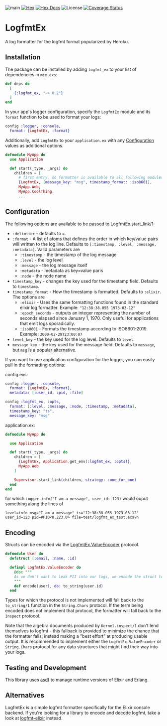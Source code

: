 ![main](https://github.com/akasprzok/logfmt_ex/actions/workflows/main.yml/badge.svg?branch=main)
[![Hex](https://img.shields.io/hexpm/v/logfmt_ex.svg)](https://hex.pm/packages/logfmt_ex/)
[![Hex Docs](https://img.shields.io/badge/hex-docs-informational.svg)](https://hexdocs.pm/logfmt_ex/)
![License](https://img.shields.io/hexpm/l/logfmt_ex)
[![Coverage Status](https://coveralls.io/repos/github/akasprzok/logfmt_ex/badge.svg?branch=main)](https://coveralls.io/github/akasprzok/logfmt_ex?branch=main)

# LogfmtEx

A log formatter for the logfmt format popularized by Heroku.

## Installation

The package can be installed
by adding `logfmt_ex` to your list of dependencies in `mix.exs`:

```elixir
def deps do
  [
    {:logfmt_ex, "~> 0.2"}
  ]
end
```

In your app's logger configuration, specify the `LogfmtEx` module and its `format` function to be used to format your logs:

```elixir
config :logger, :console,
  format: {LogfmtEx, :format}
```

Additionally, add `LogfmtEx` to your `application.ex` with any [Configuration](#configuration) values as additional options.

```elixir
defmodule MyApp do
  use Application

  def start(_type, _args) do
    children = [
      # first entry, so formatter is available to all following modules.
      {LogfmtEx, [message_key: "msg", timestamp_format: :iso8601],
      MyApp.Web,
      MyApp.CoolThing,
      ...
```

## Configuration

The following options are available to be passed to LogfmtEx.start_link/1:

* `:delimiter` - defaults to `=`.
* `:format` - A list of atoms that defines the order in which key/value pairs will written to the log line. Defaults to `[:timestamp, :level, :message, :metadata]`. Valid parameters are
  * `:timestamp` - the timestamp of the log message
  * `:level` - the log level
  * `:message` - the log message itself
  * `:metadata` - metadata as key=value paris
  * `:node` - the node name
* `timestamp_key` - changes the key used for the timestamp field. Defaults to `timestamp`.
* `timestamp_format` - How the timestamp is formatted. Defaults to `:elixir`. The options are
  * `:elixir` - Uses the same formatting functions found in the standard elixir log formatter. Example: `"12:38:38.055 1973-03-12"`
  * `:epoch_seconds` - outputs an integer representing the number of seconds elapsed since January 1, 1970. Only useful for applications that emit logs sporadically.
  * `:iso8601` - Formats the timestamp according to ISO8601-2019. Example: `2000-02-29T23:00:07`
* `level_key` - the key used for the log level. Defaults to `level`.
* `message_key` - the key used for the message field. Defaults to `message`, but `msg` is a popular alternative.

If you want to use application configuration for the logger, you can easily pull in the formatting options:

config.exs:
```elixir
config :logger, :console,
  format: {LogfmtEx, :format},
  metadata: [:user_id, :pid, :file]

config :logfmt_ex, :opts,
  format: [:level, :message, :node, :timestamp, :metadata],
  timestamp_key: "ts",
  message_key: "msg"
```

application.ex:
```elixir
defmodule MyApp do

  use Application

  def start(_type, _args) do
    children = [
      {LogfmtEx, Application.get_env(:logfmt_ex, :opts)},
      MyApp.Web
    ]

    Supervisor.start_link(children, strategy: :one_for_one)
  end
end
```

for which `Logger.info("I am a message", user_id: 123)` would ouput something along the lines of

```
level=info msg="I am a message" ts="12:38:38.055 1973-03-12" user_id=123 pid=#PID<0.223.0> file=test/logfmt_ex_test.exs\n
```

## Encoding

Structs can be encoded via the [LogfmtEx.ValueEncoder](lib/logfmt_ex/value_encoder.ex) protocol.

```elixir
defmodule User do
  defstruct [:email, :name, :id]

  defimpl LogfmtEx.ValueEncoder do
    @doc """
    As we don't want to leak PII into our logs, we encode the struct to just the user's ID.
    """
    def encode(user), do: to_string(user.id)
  end
```

Types for which the protocol is not implemented will fall back to the `to_string/1` function in the `String.Chars` protocol.
If the term being encoded does not implement that protocol, the formatter will fall back to the `Inspect` protocol.

Note that the algebra documents produced by `Kernel.inspect/1` don't lend themselves to logfmt - this fallback is provided to minimize the chance that the formatter fails, instead making a "best effort" at producing usable output. It is recommended to implement either the `LogfmtEx.ValueEncoder` or `String.Chars` protocol for any data structures that might find their way into your logs.

## Testing and Development

This library uses [asdf](https://asdf-vm.com) to manage runtime versions of Elixir and Erlang.

## Alternatives

LogfmtEx is a simple logfmt formatter specifically for the Elixir console backend.
If you're looking for a library to encode and decode logfmt, take a look at [logfmt-elixir](https://github.com/jclem/logfmt-elixir) instead.
